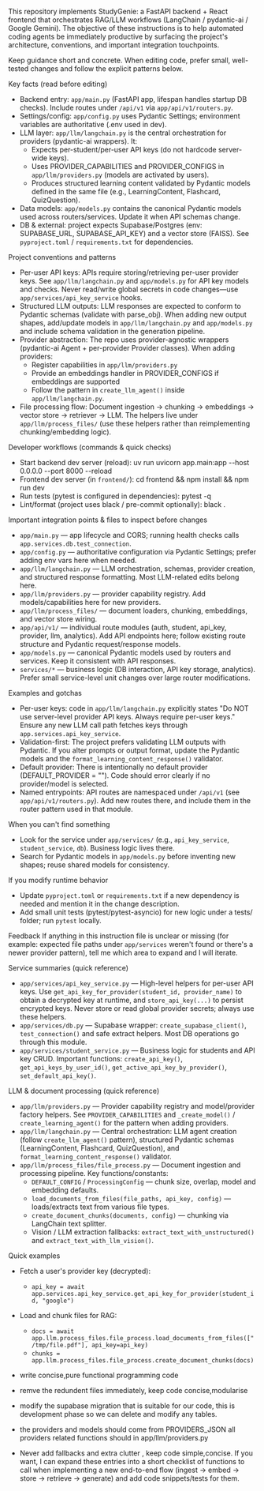 This repository implements StudyGenie: a FastAPI backend + React frontend that orchestrates RAG/LLM workflows (LangChain / pydantic-ai / Google Gemini). The objective of these instructions is to help automated coding agents be immediately productive by surfacing the project's architecture, conventions, and important integration touchpoints.

Keep guidance short and concrete. When editing code, prefer small, well-tested changes and follow the explicit patterns below.

Key facts (read before editing)
- Backend entry: `app/main.py` (FastAPI app, lifespan handles startup DB checks). Include routes under `/api/v1` via `app/api/v1/routers.py`.
- Settings/config: `app/config.py` uses Pydantic Settings; environment variables are authoritative (.env used in dev).
- LLM layer: `app/llm/langchain.py` is the central orchestration for providers (pydantic-ai wrappers). It:
  - Expects per-student/per-user API keys (do not hardcode server-wide keys).
  - Uses PROVIDER_CAPABILITIES and PROVIDER_CONFIGS in `app/llm/providers.py` (models are activated by users).
  - Produces structured learning content validated by Pydantic models defined in the same file (e.g., LearningContent, Flashcard, QuizQuestion).
- Data models: `app/models.py` contains the canonical Pydantic models used across routers/services. Update it when API schemas change.
- DB & external: project expects Supabase/Postgres (env: SUPABASE_URL, SUPABASE_API_KEY) and a vector store (FAISS). See `pyproject.toml` / `requirements.txt` for dependencies.

Project conventions and patterns
- Per-user API keys: APIs require storing/retrieving per-user provider keys. See `app/llm/langchain.py` and `app/models.py` for API key models and checks. Never read/write global secrets in code changes—use `app/services/api_key_service` hooks.
- Structured LLM outputs: LLM responses are expected to conform to Pydantic schemas (validate with parse_obj). When adding new output shapes, add/update models in `app/llm/langchain.py` and `app/models.py` and include schema validation in the generation pipeline.
- Provider abstraction: The repo uses provider-agnostic wrappers (pydantic-ai Agent + per-provider Provider classes). When adding providers:
  - Register capabilities in `app/llm/providers.py`
  - Provide an embeddings handler in PROVIDER_CONFIGS if embeddings are supported
  - Follow the pattern in `create_llm_agent()` inside `app/llm/langchain.py`.
- File processing flow: Document ingestion -> chunking -> embeddings -> vector store -> retriever -> LLM. The helpers live under `app/llm/process_files/` (use these helpers rather than reimplementing chunking/embedding logic).

Developer workflows (commands & quick checks)
- Start backend dev server (reload):
  uv run uvicorn app.main:app --host 0.0.0.0 --port 8000 --reload
- Frontend dev server (in `frontend/`):
  cd frontend && npm install && npm run dev
- Run tests (pytest is configured in dependencies):
  pytest -q
- Lint/format (project uses black / pre-commit optionally):
  black .

Important integration points & files to inspect before changes
- `app/main.py` — app lifecycle and CORS; running health checks calls `app.services.db.test_connection`.
- `app/config.py` — authoritative configuration via Pydantic Settings; prefer adding env vars here when needed.
- `app/llm/langchain.py` — LLM orchestration, schemas, provider creation, and structured response formatting. Most LLM-related edits belong here.
- `app/llm/providers.py` — provider capability registry. Add models/capabilities here for new providers.
- `app/llm/process_files/` — document loaders, chunking, embeddings, and vector store wiring.
- `app/api/v1/` — individual route modules (auth, student, api_key, provider, llm, analytics). Add API endpoints here; follow existing route structure and Pydantic request/response models.
- `app/models.py` — canonical Pydantic models used by routers and services. Keep it consistent with API responses.
- `services/*` — business logic (DB interaction, API key storage, analytics). Prefer small service-level unit changes over large router modifications.

Examples and gotchas
- Per-user keys: code in `app/llm/langchain.py` explicitly states "Do NOT use server-level provider API keys. Always require per-user keys." Ensure any new LLM call path fetches keys through `app.services.api_key_service`.
- Validation-first: The project prefers validating LLM outputs with Pydantic. If you alter prompts or output format, update the Pydantic models and the `format_learning_content_response()` validator.
- Default provider: There is intentionally no default provider (DEFAULT_PROVIDER = ""). Code should error clearly if no provider/model is selected.
- Named entrypoints: API routes are namespaced under `/api/v1` (see `app/api/v1/routers.py`). Add new routes there, and include them in the router pattern used in that module.

When you can't find something
- Look for the service under `app/services/` (e.g., `api_key_service`, `student_service`, `db`). Business logic lives there.
- Search for Pydantic models in `app/models.py` before inventing new shapes; reuse shared models for consistency.

If you modify runtime behavior
- Update `pyproject.toml` or `requirements.txt` if a new dependency is needed and mention it in the change description.
- Add small unit tests (pytest/pytest-asyncio) for new logic under a tests/ folder; run `pytest` locally.

Feedback
If anything in this instruction file is unclear or missing (for example: expected file paths under `app/services` weren't found or there's a newer provider pattern), tell me which area to expand and I will iterate.
 
Service summaries (quick reference)
- `app/services/api_key_service.py` — High-level helpers for per-user API keys. Use `get_api_key_for_provider(student_id, provider_name)` to obtain a decrypted key at runtime, and `store_api_key(...)` to persist encrypted keys. Never store or read global provider secrets; always use these helpers.
- `app/services/db.py` — Supabase wrapper: `create_supabase_client()`, `test_connection()` and safe extract helpers. Most DB operations go through this module.
- `app/services/student_service.py` — Business logic for students and API key CRUD. Important functions: `create_api_key()`, `get_api_keys_by_user_id()`, `get_active_api_key_by_provider()`, `set_default_api_key()`.

LLM & document processing (quick reference)
- `app/llm/providers.py` — Provider capability registry and model/provider factory helpers. See `PROVIDER_CAPABILITIES` and `_create_model()` / `create_learning_agent()` for the pattern when adding providers.
- `app/llm/langchain.py` — Central orchestration: LLM agent creation (follow `create_llm_agent()` pattern), structured Pydantic schemas (LearningContent, Flashcard, QuizQuestion), and `format_learning_content_response()` validator.
- `app/llm/process_files/file_process.py` — Document ingestion and processing pipeline. Key functions/constants:
  - `DEFAULT_CONFIG` / `ProcessingConfig` — chunk size, overlap, model and embedding defaults.
  - `load_documents_from_files(file_paths, api_key, config)` — loads/extracts text from various file types.
  - `create_document_chunks(documents, config)` — chunking via LangChain text splitter.
  - Vision / LLM extraction fallbacks: `extract_text_with_unstructured()` and `extract_text_with_llm_vision()`.

Quick examples
- Fetch a user's provider key (decrypted):
  - `api_key = await app.services.api_key_service.get_api_key_for_provider(student_id, "google")`
- Load and chunk files for RAG:
  - `docs = await app.llm.process_files.file_process.load_documents_from_files(["/tmp/file.pdf"], api_key=api_key)`
  - `chunks = app.llm.process_files.file_process.create_document_chunks(docs)`

- write concise,pure functional programming code

- remve the redundent files immediately, keep code concise,modularise
- modify the supabase migration that is suitable for our code,      this is development phase so we can delete and modify any tables.
 - the providers and models should come from   PROVIDERS_JSON  all providers related functions should in app/llm/providers.py
 - Never add fallbacks and extra clutter , keep code simple,concise.
If you want, I can expand these entries into a short checklist of functions to call when implementing a new end-to-end flow (ingest -> embed -> store -> retrieve -> generate) and add code snippets/tests for them.
